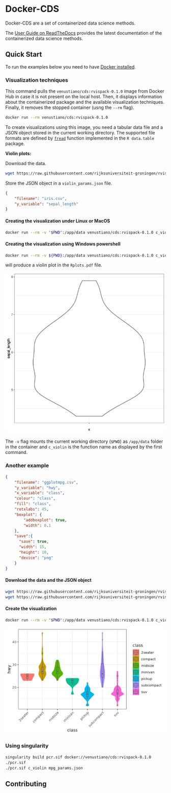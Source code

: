 # Docker-CDS
Docker-CDS are a set of containerized data science methods.

The [User Guide on
ReadTheDocs](https://docker-cds.readthedocs.io/en/latest/index.html)
provides the latest documentation of the containerized data science
methods.

## Quick Start

To run the examples below you need to have [Docker
installed](https://docs.docker.com/get-docker/).

### Visualization techniques

This command pulls the `venustiano/cds:rvispack-0.1.0` image from
Docker Hub in case it is not present on the local host. Then, it
displays information about the containerized package and the available
visualization techniques. Finally, it removes the stopped container
(usng the `--rm` flag).

```bash
docker run --rm venustiano/cds:rvispack-0.1.0
```

To create visualizations using this image, you need a tabular data
file and a JSON object stored in the current working directory. The
supported file formats are defined by
[`fread`](https://rdrr.io/cran/data.table/man/fread.html) function
implemented in the `R data.table` package.

**Violin plots:**

Download the data.

```bash
wget https://raw.githubusercontent.com/rijksuniversiteit-groningen/rvispack/master/tests/testthat/data/iris.csv
```

Store the JSON object in a `violin_params.json` file.

```json
{
	"filename": "iris.csv",
	"y_variable": "sepal_length"
}
```


#### Creating the visualization under Linux or MacOS

```bash
docker run --rm -v "$PWD":/app/data venustiano/cds:rvispack-0.1.0 c_violin violin_params.json
```

#### Creating the visualization using Windows powershell
```bash
docker run --rm -v ${PWD}:/app/data venustiano/cds:rvispack-0.1.0 c_violin violin_params.json
```

will produce a violin plot in the `Rplots.pdf` file.


![Violin plot](https://github.com/rijksuniversiteit-groningen/docker-cds/raw/master/docs/source/_static/Rplots.pdf.png)

The `-v` flag mounts the current working directory (`$PWD`) as
`/app/data` folder in the container and `c_violin` is the function
name as displayed by the first command.

### Another example

```json
{
    "filename": "ggplotmpg.csv",
    "y_variable": "hwy",
    "x_variable": "class",
    "colour": "class",
    "fill": "class",
    "rotxlabs": 45,
    "boxplot": {
		"addboxplot": true,
	    "width": 0.1
    },
	"save":{
	  "save": true,
	  "width": 15,
	  "height": 10,
	  "device": "png"
	}
}
```

#### Download the data and the JSON object

```bash
wget https://raw.githubusercontent.com/rijksuniversiteit-groningen/rvispack/master/tests/testthat/data/ggplotmpg.csv
wget https://raw.githubusercontent.com/rijksuniversiteit-groningen/rvispack/master/tests/testthat/params/mpg_params.json
```

#### Create the visualization

```bash
docker run --rm -v "$PWD":/app/data venustiano/cds:rvispack-0.1.0 c_violin mpg_params.json
```

![MPG violin plots](https://github.com/rijksuniversiteit-groningen/docker-cds/raw/master/docs/source/_static/ggplotmpg.csv-violin-20221009_203930.png)


### Using singularity

```bash
singularity build pcr.sif docker://venustiano/cds:rvispack-0.1.0
./pcr.sif
./pcr.sif c_violin mpg_params.json
```

## Contributing
